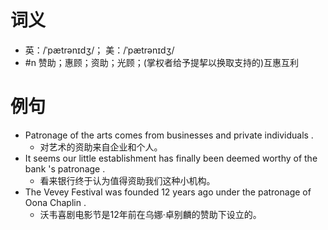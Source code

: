 # 词义
- 英：/ˈpætrənɪdʒ/； 美：/ˈpætrənɪdʒ/
- #n 赞助；惠顾；资助；光顾；(掌权者给予提挈以换取支持的)互惠互利
# 例句
- Patronage of the arts comes from businesses and private individuals .
	- 对艺术的资助来自企业和个人。
- It seems our little establishment has finally been deemed worthy of the bank 's patronage .
	- 看来银行终于认为值得资助我们这种小机构。
- The Vevey Festival was founded 12 years ago under the patronage of Oona Chaplin .
	- 沃韦喜剧电影节是12年前在乌娜·卓别麟的赞助下设立的。
